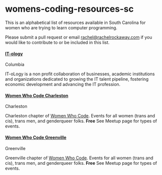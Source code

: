 # womens-coding-resources-sc

This is an alphabetical list of resources available in South Carolina for women who are trying to learn computer programming.

Please submit a pull request or email rachel@rachelrockaway.com if you would like to contribute to or be included in this list.

#### [IT-ology](http://it-ology.org)
Columbia

IT-oLogy is a non profit collaboration of businesses, academic institutions and organizations dedicated to growing the IT talent pipeline, fostering economic development and advancing the IT profession.

#### [Women Who Code Charleston](http://www.meetup.com/Women-Who-Code-Charleston/) 
Charleston

Charleston chapter of [Women Who Code](https://www.womenwhocode.com). Events for all women (trans and cis), trans men, and genderqueer folks. 
**Free** See Meetup page for types of events.

#### [Women Who Code Greenville](http://www.meetup.com/Women-Who-Code-Greenville/)
Greenville

Greenville chapter of [Women Who Code](https://www.womenwhocode.com). Events for all women (trans and cis), trans men, and genderqueer folks. 
**Free** See Meetup page for types of events.







